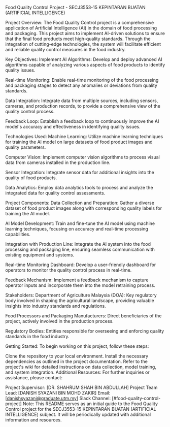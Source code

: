 Food Quality Control Project - SECJ3553-15 KEPINTARAN BUATAN (ARTIFICIAL INTELLIGENCE)

Project Overview:
The Food Quality Control project is a comprehensive application of Artificial Intelligence (AI) in the domain of food processing and packaging. This project aims to implement AI-driven solutions to ensure that the final food products meet high-quality standards. Through the integration of cutting-edge technologies, the system will facilitate efficient and reliable quality control measures in the food industry.

Key Objectives:
Implement AI Algorithms: Develop and deploy advanced AI algorithms capable of analyzing various aspects of food products to identify quality issues.

Real-time Monitoring: Enable real-time monitoring of the food processing and packaging stages to detect any anomalies or deviations from quality standards.

Data Integration: Integrate data from multiple sources, including sensors, cameras, and production records, to provide a comprehensive view of the quality control process.

Feedback Loop: Establish a feedback loop to continuously improve the AI model's accuracy and effectiveness in identifying quality issues.

Technologies Used:
Machine Learning: Utilize machine learning techniques for training the AI model on large datasets of food product images and quality parameters.

Computer Vision: Implement computer vision algorithms to process visual data from cameras installed in the production line.

Sensor Integration: Integrate sensor data for additional insights into the quality of food products.

Data Analytics: Employ data analytics tools to process and analyze the integrated data for quality control assessments.

Project Components:
Data Collection and Preparation: Gather a diverse dataset of food product images along with corresponding quality labels for training the AI model.

AI Model Development: Train and fine-tune the AI model using machine learning techniques, focusing on accuracy and real-time processing capabilities.

Integration with Production Line: Integrate the AI system into the food processing and packaging line, ensuring seamless communication with existing equipment and systems.

Real-time Monitoring Dashboard: Develop a user-friendly dashboard for operators to monitor the quality control process in real-time.

Feedback Mechanism: Implement a feedback mechanism to capture operator inputs and incorporate them into the model retraining process.

Stakeholders:
Department of Agriculture Malaysia (DOA): Key regulatory body involved in shaping the agricultural landscape, providing valuable insights into industry standards and regulations.

Food Processors and Packaging Manufacturers: Direct beneficiaries of the project, actively involved in the production process.

Regulatory Bodies: Entities responsible for overseeing and enforcing quality standards in the food industry.

Getting Started:
To begin working on this project, follow these steps:

Clone the repository to your local environment.
Install the necessary dependencies as outlined in the project documentation.
Refer to the project's wiki for detailed instructions on data collection, model training, and system integration.
Additional Resources:
For further inquiries or assistance, please contact:

Project Supervisor: [DR. SHAHRUM SHAH BIN ABDULLAH]
Project Team Lead: [DANISH SYAZANI BIN MOHD ZAKIR]
Email: [danishsyazani@graduate.utm.my]
Slack Channel: [#food-quality-control-project]
Note: This README serves as an initial guide to the Food Quality Control project for the SECJ3553-15 KEPINTARAN BUATAN (ARTIFICIAL INTELLIGENCE) subject. It will be periodically updated with additional information and resources.
